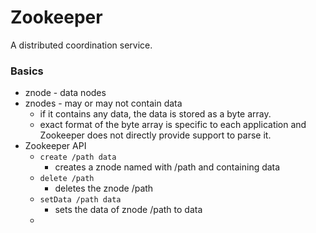 Zookeeper
=========
A distributed coordination service.


### Basics
* znode - data nodes
* znodes -  may or may not contain data
  * if it contains any data, the data is stored as a byte array.
  * exact format of the byte array is specific to each application and Zookeeper does not directly provide support to parse it.
* Zookeeper API
  * `create /path data`
    * creates a znode named with /path and containing data
  * `delete /path`
    * deletes the znode /path
  * `setData /path data`
    * sets the data of znode /path to data
  *
